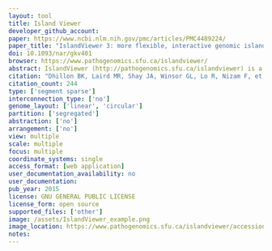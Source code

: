 ```yaml
---
layout: tool 
title: Island Viewer
developer_github_account: 
paper: https://www.ncbi.nlm.nih.gov/pmc/articles/PMC4489224/
paper_title: "IslandViewer 3: more flexible, interactive genomic island discovery, visualization and analysis"
doi: 10.1093/nar/gkv401
browser: https://www.pathogenomics.sfu.ca/islandviewer/
abstract: IslandViewer (http://pathogenomics.sfu.ca/islandviewer) is a widely used web-based resource for the prediction and analysis of genomic islands (GIs) in bacterial and archaeal genomes. GIs are clusters of genes of probable horizontal origin, and are of high interest since they disproportionately encode genes involved in medically and environmentally important adaptations, including antimicrobial resistance and virulence. We now report a major new release of IslandViewer, since the last release in 2013. IslandViewer 3 incorporates a completely new genome visualization tool, IslandPlot, enabling for the first time interactive genome analysis and gene search capabilities using synchronized circular, horizontal and vertical genome views. In addition, more curated virulence factors and antimicrobial resistance genes have been incorporated, and homologs of these genes identified in closely related genomes using strict filters. Pathogen-associated genes have been re-calculated for all pre-computed complete genomes. For user-uploaded genomes to be analysed, IslandViewer 3 can also now handle incomplete genomes, with an improved queuing system on compute nodes to handle user demand. Overall, IslandViewer 3 represents a significant new version of this GI analysis software, with features that may make it more broadly useful for general microbial genome analysis and visualization.
citation: "Dhillon BK, Laird MR, Shay JA, Winsor GL, Lo R, Nizam F, et al. IslandViewer 3: more flexible, interactive genomic island discovery, visualization and analysis. Nucleic Acids Res. 2015;43: W104–8."
citation_count: 244
type: ['segment sparse']
interconnection_type: ['no']
genome_layout: ['linear', 'circular']
partition: ['segregated']
abstraction: ['no']
arrangement: ['no']
view: multiple
scale: multiple
focus: multiple
coordinate_systems: single
access_format: [web application]
user_documentation_availability: no
user_documentation: 
pub_year: 2015
license: GNU GENERAL PUBLIC LICENSE
license_form: open source
supported_files: ['other']
image: /assets/IslandViewer_example.png
image_location: https://www.pathogenomics.sfu.ca/islandviewer/accession/NC_004631.1/?&load=%257B%2522m%2522%253A%257B%2522s%2522%253A4493092.18200115%252C%2522e%2522%253A4526150.469091758%252C%2522id%2522%253A%25222210%2522%252C%2522c%2522%253A500%252C%2522x%2522%253A%2522auto%2522%252C%2522y%2522%253A%2522auto%2522%252C%2522l%2522%253A600%257D%252C%2522un%2522%253A%255B%255D%252C%2522d%2522%253A%257B%2522v%2522%253Atrue%252C%2522t%2522%253A152.046875%252C%2522l%2522%253A836.234375%257D%257D?&load=%257B%2522m%2522%253A%257B%2522s%2522%253A4493298.565905276%252C%2522e%2522%253A4513493%252C%2522id%2522%253A%25222210%2522%252C%2522c%2522%253A500%252C%2522x%2522%253A%2522auto%2522%252C%2522y%2522%253A%2522auto%2522%252C%2522l%2522%253A600%257D%252C%2522un%2522%253A%255B%255D%252C%2522d%2522%253A%257B%2522v%2522%253Atrue%252C%2522t%2522%253A185.09375%252C%2522l%2522%253A840.3125%257D%257D
notes: 
---
```

